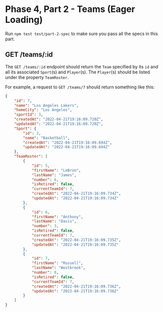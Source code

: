 # Phase 4, Part 2 - Teams (Eager Loading)

Run `npm test test/part-2-spec` to make sure you pass all the specs in this
part.

## GET /teams/:id

The `GET /teams/:id` endpoint should return the `Team` specified by its
`id` and all its associated `Sport`(s) and `Player`(s). The `Player`(s) should be listed under the property `TeamRoster`.

For example, a request to `GET /teams/7` should return something like this:

```json
{
    "id": 7,
    "name": "Los Angeles Lakers",
    "homeCity": "Los Angeles",
    "sportId": 3,
    "createdAt": "2022-04-21T19:16:09.720Z",
    "updatedAt": "2022-04-21T19:16:09.720Z",
    "Sport": {
        "id": 3,
        "name": "Basketball",
        "createdAt": "2022-04-21T19:16:09.694Z",
        "updatedAt": "2022-04-21T19:16:09.694Z"
    },
    "TeamRoster": [
        {
            "id": 5,
            "firstName": "LeBron",
            "lastName": "James",
            "number": 6,
            "isRetired": false,
            "currentTeamId": 7,
            "createdAt": "2022-04-21T19:16:09.734Z",
            "updatedAt": "2022-04-21T19:16:09.734Z"
        },
        {
            "id": 6,
            "firstName": "Anthony",
            "lastName": "Davis",
            "number": 3,
            "isRetired": false,
            "currentTeamId": 7,
            "createdAt": "2022-04-21T19:16:09.735Z",
            "updatedAt": "2022-04-21T19:16:09.735Z"
        },
        {
            "id": 7,
            "firstName": "Russell",
            "lastName": "Westbrook",
            "number": 0,
            "isRetired": false,
            "currentTeamId": 7,
            "createdAt": "2022-04-21T19:16:09.736Z",
            "updatedAt": "2022-04-21T19:16:09.736Z"
        }
    ]
}
```
